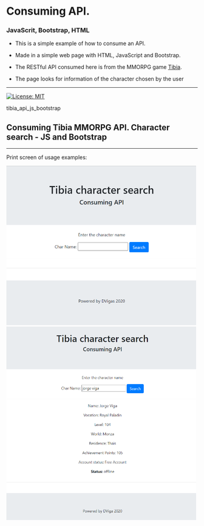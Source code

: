 # Consuming API.
### JavaScrit, Bootstrap, HTML

* This is a simple example of how to consume an API.

* Made in a simple web page with HTML, JavaScript and Bootstrap.

* The RESTful API consumed here is from the MMORPG game [Tibia](https://www.tibia.com/mmorpg/free-multiplayer-online-role-playing-game.php).

* The page looks for information of the character chosen by the user

---
[![License: MIT](https://img.shields.io/badge/License-MIT-yellow.svg)](https://opensource.org/licenses/MIT)

tibia_api_js_bootstrap

## Consuming Tibia MMORPG API. Character search - JS and Bootstrap

***

Print screen of usage examples:


<img src="source/img/screen01.png" alt="First Screenshot" width="500em">

<img src="source/img/screen02.png" alt="Second Screenshot" width="500em">


